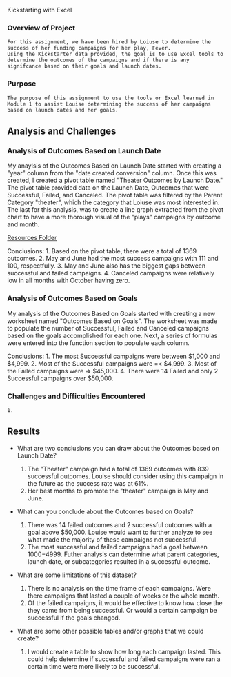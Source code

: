 Kickstarting with Excel

### Overview of Project
	For this assignment, we have been hired by Loiuse to determine the success of her funding campaigns for her play, Fever. 
	Using the Kickstarter data provided, the goal is to use Excel tools to determine the outcomes of the campaigns and if there is any signifcance based on their goals and launch dates. 

### Purpose
	The purpose of this assignment to use the tools or Excel learned in Module 1 to assist Louise determining the success of her campaigns based on launch dates and her goals.

## Analysis and Challenges

### Analysis of Outcomes Based on Launch Date
My anaylsis of the Outcomes Based on Launch Date started with creating a "year" column from the "date created conversion" column. Once this was created, I created a pivot table named "Theater Outcomes by Launch Date." The pivot table provided data on the Launch Date, Outcomes that were Successful, Failed, and Canceled. The pivot table was filtered by the Parent Category "theater", which the category that Loiuse was most interested in. The last for this analysis, was to create a line graph extracted from the pivot chart to have a more thorough visual of the "plays" campaigns by outcome and month.

[Resources Folder](/Resources)

 Conclusions:
	1. Based on the pivot table, there were a total of 1369 outcomes.
	2. May and June had the most success campaigns with 111 and 100, respectfully.
	3. May and June also has the biggest gaps between successful and failed campaigns.
	4. Canceled campaigns were relatively low in all months with October having zero.

### Analysis of Outcomes Based on Goals
My analysis of the Outcomes Based on Goals started with creating a new worksheet named "Outcomes Based on Goals". The worksheet was made to populate the number of Successful, Failed and Canceled campaigns based on the goals accomplished for each one. Next, a series of formulas were entered into the function section to populate each column. 

Conclusions:
	1. The most Successful campaigns were between $1,000 and $4,999.
	2. Most of the Successful campaigns were =< $4,999.
	3. Most of the Failed campaigns were => $45,000.
	4. There were 14 Failed and only 2 Successful campaigns over $50,000.

### Challenges and Difficulties Encountered
	1. 

## Results

- What are two conclusions you can draw about the Outcomes based on Launch Date?
	1. The "Theater" campaign had a total of 1369 outcomes with 839 successful outcomes. Louise should consider using this campaign in the future as the success rate was at 61%.
	2. Her best months to promote the "theater" campaign is May and June.

- What can you conclude about the Outcomes based on Goals?
	1. There was 14 failed outcomes and 2 successful outcomes with a goal above $50,000. Louise would want to further analyze to see what made the majority of these campaigns not successful.
	2. The most successful and failed campaigns had a goal between $1000-$4999. Futher analysis can determine what parent categories, launch date, or subcategories resulted in a successful outcome. 

- What are some limitations of this dataset?
	1. There is no analysis on the time frame of each campaigns. Were there campaigns that lasted a couple of weeks or the whole month.
	2. Of the failed campaigns, it would be effective to know how close the they came from being successful. Or would a certain campaign be successful if the goals changed.

- What are some other possible tables and/or graphs that we could create?
	1. I would create a table to show how long each campaign lasted. This could help determine if successful and failed campaigns were ran a certain time were more likely to be successful.